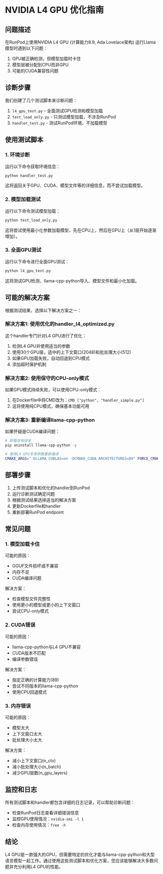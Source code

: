 # NVIDIA L4 GPU 优化指南

## 问题描述

在RunPod上使用NVIDIA L4 GPU (计算能力8.9, Ada Lovelace架构) 运行Llama模型时遇到以下问题：

1. GPU被正确检测，但模型加载时卡住
2. 模型层被分配到CPU而非GPU
3. 可能的CUDA兼容性问题

## 诊断步骤

我们创建了几个测试脚本来诊断问题：

1. `l4_gpu_test.py` - 全面测试GPU检测和模型加载
2. `test_load_only.py` - 只测试模型加载，不涉及RunPod
3. `handler_test.py` - 测试RunPod环境，不加载模型

## 使用测试脚本

### 1. 环境诊断

运行以下命令获取环境信息：

```bash
python handler_test.py
```

这将返回关于GPU、CUDA、模型文件等的详细信息，而不尝试加载模型。

### 2. 模型加载测试

运行以下命令测试模型加载：

```bash
python test_load_only.py
```

这将尝试使用最小化参数加载模型，先在CPU上，然后在GPU上（从1层开始逐渐增加）。

### 3. 全面GPU测试

运行以下命令进行全面GPU测试：

```bash
python l4_gpu_test.py
```

这将测试GPU检测、llama-cpp-python导入、模型文件和最小化加载。

## 可能的解决方案

根据测试结果，选择以下解决方案之一：

### 解决方案1: 使用优化的handler_l4_optimized.py

这个handler专门针对L4 GPU进行了优化：

1. 检测L4 GPU并使用适当的参数
2. 使用30个GPU层，适中的上下文窗口(2048)和批处理大小(512)
3. 如果GPU加载失败，自动回退到CPU模式
4. 添加超时保护机制

### 解决方案2: 使用保守的CPU-only模式

如果GPU模式持续失败，可以使用CPU-only模式：

1. 在Dockerfile中将CMD改为：`CMD ["python", "handler_simple.py"]`
2. 这将使用纯CPU模式，确保基本功能可用

### 解决方案3: 重新编译llama-cpp-python

如果怀疑是CUDA编译问题：

```bash
# 卸载现有版本
pip uninstall llama-cpp-python -y

# 使用L4 GPU专用参数重新编译
CMAKE_ARGS="-DLLAMA_CUBLAS=on -DCMAKE_CUDA_ARCHITECTURES=89" FORCE_CMAKE=1 pip install llama-cpp-python==0.3.9 --no-cache-dir
```

## 部署步骤

1. 上传测试脚本和优化的handler到RunPod
2. 运行诊断测试确定问题
3. 根据测试结果选择适当的解决方案
4. 更新Dockerfile和handler
5. 重新部署RunPod endpoint

## 常见问题

### 1. 模型加载卡住

可能的原因：
- GGUF文件损坏或不兼容
- 内存不足
- CUDA编译问题

解决方案：
- 检查模型文件完整性
- 使用更小的模型或更小的上下文窗口
- 尝试CPU-only模式

### 2. CUDA错误

可能的原因：
- llama-cpp-python与L4 GPU不兼容
- CUDA版本不匹配
- 编译参数错误

解决方案：
- 指定正确的计算能力(89)
- 尝试不同版本的llama-cpp-python
- 使用CPU回退模式

### 3. 内存错误

可能的原因：
- 模型太大
- 上下文窗口太大
- 批处理大小太大

解决方案：
- 减小上下文窗口(n_ctx)
- 减小批处理大小(n_batch)
- 减少GPU层数(n_gpu_layers)

## 监控和日志

所有测试脚本和handler都包含详细的日志记录，可以帮助诊断问题：

- 检查RunPod日志查看详细错误信息
- 监控GPU使用情况：`nvidia-smi -l 1`
- 检查内存使用情况：`free -h`

## 结论

L4 GPU是一款强大的GPU，但需要特定的优化才能与llama-cpp-python和大型语言模型一起工作。通过使用这些测试脚本和优化方案，您应该能够解决大多数问题并充分利用L4 GPU的性能。